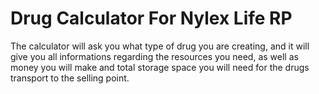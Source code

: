 # Drug Calculator For Nylex Life RP
The calculator will ask you what type of drug you are creating, and it will give you all informations regarding the resources you need, as well as money you will make and total storage space you will need for the drugs transport to the selling point.
